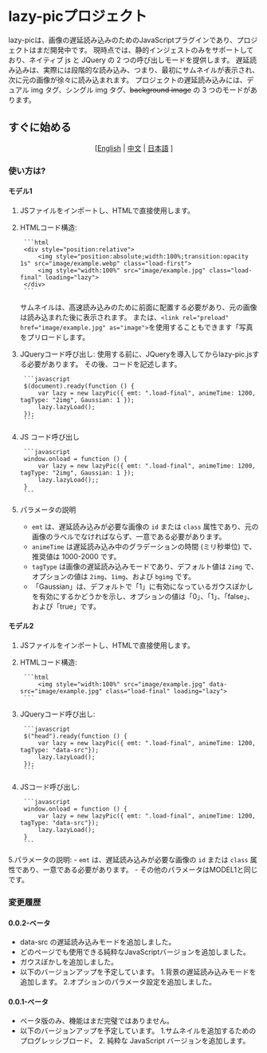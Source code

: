 # lazy-picプロジェクト

lazy-picは、画像の遅延読み込みのためのJavaScriptプラグインであり、プロジェクトはまだ開発中です。 現時点では、静的インジェストのみをサポートしており、ネイティブ js と JQuery の 2 つの呼び出しモードを提供します。 遅延読み込みは、実際には段階的な読み込み、つまり、最初にサムネイルが表示され、次に元の画像が徐々に読み込まれます。 プロジェクトの遅延読み込みには、デュアル img タグ、シングル img タグ、~~background image~~ の 3 つのモードがあります。

## すぐに始める

<center>

[[English](./README_EN.md) | [中文](../README.md) | [日本語](./README_JP.md) ]

</center>

### 使い方は?

#### モデル1

1. JSファイルをインポートし、HTMLで直接使用します。
2. HTMLコード構造:

        ```html
        <div style="position:relative">
            <img style="position:absolute;width:100%;transition:opacity 1s" src="image/example.webp" class="load-first">
            <img style="width:100%" src="image/example.jpg" class="load-final" loading="lazy">
        </div>
        ```

    サムネイルは、高速読み込みのために前面に配置する必要があり、元の画像は読み込まれた後に表示されます。 または、`<link rel="preload" href="image/example.jpg" as="image">`を使用することもできます「写真をプリロードします。

3. JQueryコード呼び出し:
    使用する前に、JQueryを導入してからlazy-pic.jsする必要があります。 その後、コードを記述します。

        ```javascript
        $(document).ready(function () {
            var lazy = new lazyPic({ emt: ".load-final", animeTime: 1200, tagType: "2img", Gaussian: 1 });
            lazy.lazyLoad();
        });
        ```

4. JS コード呼び出し

        ```javascript
        window.onload = function () {
            var lazy = new lazyPic({ emt: ".load-final", animeTime: 1200, tagType: "2img", Gaussian: 1 });
            lazy.lazyLoad();;
        }
        ```

5. パラメータの説明

   - `emt` は、遅延読み込みが必要な画像の `id` または `class` 属性であり、元の画像のラベルでなければならず、一意である必要があります。
   - `animeTime` は遅延読み込み中のグラデーションの時間 (ミリ秒単位) で、推奨値は 1000-2000 です。
   - `tagType` は画像の遅延読み込みモードであり、デフォルト値は `2img` で、オプションの値は `2img`、`1img`、および `bgimg` です。
   - 「Gaussian」は、デフォルトで「1」に有効になっているガウスぼかしを有効にするかどうかを示し、オプションの値は「0」、「1」、「false」、および「true」です。

#### モデル2

1. JSファイルをインポートし、HTMLで直接使用します。

2. HTMLコード構造:

        ```html
            <img style="width:100%" src="image/example.jpg" data-src="image/example.jpg" class="load-final" loading="lazy">
        ```

3. JQueryコード呼び出し:

        ```javascript
        $("head").ready(function () {
            var lazy = new lazyPic({ emt: ".load-final", animeTime: 1200, tagType: "data-src"});
            lazy.lazyLoad();
        });
        ```

4. JSコード呼び出し:

        ```javascript
        window.onload = function () {
            var lazy = new lazyPic({ emt: ".load-final", animeTime: 1200, tagType: "data-src"});
            lazy.lazyLoad();
        }
        ```

5.パラメータの説明:
    - `emt` は、遅延読み込みが必要な画像の `id` または `class` 属性であり、一意である必要があります。
    - その他のパラメータはMODEL1と同じです。

### 変更履歴

#### 0.0.2-ベータ

- data-src の遅延読み込みモードを追加しました。
- どのページでも使用できる純粋なJavaScriptバージョンを追加しました。
- ガウスぼかしを追加しました。
- 以下のバージョンアップを予定しています。
    1.背景の遅延読み込みモードを追加します。
    2.オプションのパラメータ設定を追加しました。

#### 0.0.1-ベータ

- ベータ版のみ、機能はまだ完璧ではありません。
- 以下のバージョンアップを予定しています。
  1.サムネイルを追加するためのプログレッシブロード。
  2. 純粋な JavaScript バージョンを追加します。
